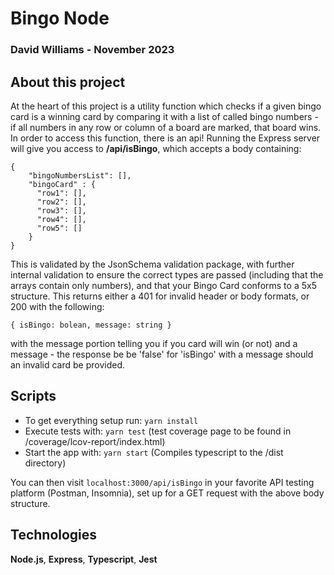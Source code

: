 # Bingo Node

### David Williams - November 2023

## About this project

At the heart of this project is a utility function which checks if a given bingo card is a winning card by comparing it with a list of called bingo numbers - if all numbers in any row or column of a board are marked, that board wins.
In order to access this function, there is an api!
Running the Express server will give you access to **/api/isBingo**, which accepts a body containing:
```
{
    "bingoNumbersList": [],
    "bingoCard" : {
      "row1": [],
      "row2": [],
      "row3": [],
      "row4": [],
      "row5": []
    }
}
```
This is validated by the JsonSchema validation package, with further internal validation to ensure the correct types are passed (including that the arrays contain only numbers), and that your Bingo Card conforms to a 5x5 structure.
This returns either a 401 for invalid header or body formats, or 200 with the following:
```
{ isBingo: bolean, message: string }
```
with the message portion telling you if you card will win (or not) and a message - the response be be 'false' for 'isBingo' with a message should an invalid card be provided.

## Scripts

- To get everything setup run: `yarn install`
- Execute tests with: `yarn test` (test coverage page to be found in /coverage/lcov-report/index.html)
- Start the app with: `yarn start` (Compiles typescript to the /dist directory)

You can then visit `localhost:3000/api/isBingo` in your favorite API testing platform (Postman, Insomnia), set up for a GET request with the above body structure.

## Technologies

**Node.js**, **Express**, **Typescript**, **Jest**